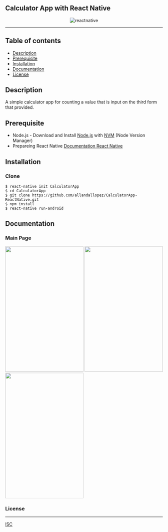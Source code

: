 ## Calculator App with React Native

<p align="center">
    <img alt="reactnative" title="React Native" src="https://www.futuremind.com/m/cache/c8/15/c8150d863e584ed42ccfbdc3f3f1aa3a.jpg">
  </a>
</p>

---
## Table of contents
* [Description](#description)
* [Prerequisite](#prerequisite)
* [Installation](#installation)
* [Documentation](#documentation)
* [License](#license)

## Description
A simple calculator app for counting a value that is input on the third form that provided.

## Prerequisite
- Node.js - Download and Install [Node.js](https://nodejs.org/en/) with [NVM](https://github.com/creationix/nvm) (Node Version Manager) 
- Prepareing React Native [Documentation React Native](https://facebook.github.io/react-native/)

## Installation
### Clone
```
$ react-native init CalculatorApp
$ cd CalculatorApp
$ git clone https://github.com/allandallopez/CalculatorApp-ReactNative.git
$ npm install
$ react-native run-android
```


## Documentation


### Main Page
 <img src="https://user-images.githubusercontent.com/45220508/67212021-dda4da00-f445-11e9-967e-e2b18559ff23.png" width="250" height="400">


 <img src="https://user-images.githubusercontent.com/45220508/67212924-5193b200-f447-11e9-9002-65d21c3ebfe2.png" width="250" height="400">


 <img src="https://user-images.githubusercontent.com/45220508/67213006-7720bb80-f447-11e9-99fb-e63d384850af.png" width="250" height="400">
 
### License
----
[ISC](https://en.wikipedia.org/wiki/ISC_license "ISC")

